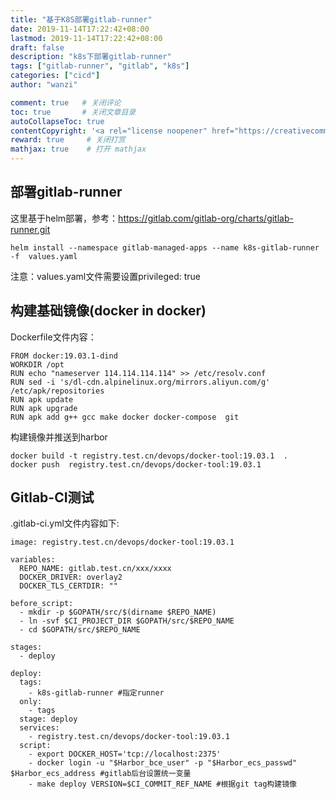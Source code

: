 ```yaml
---
title: "基于K8S部署gitlab-runner"
date: 2019-11-14T17:22:42+08:00
lastmod: 2019-11-14T17:22:42+08:00
draft: false
description: "k8s下部署gitlab-runner"
tags: ["gitlab-runner", "gitlab", "k8s"]
categories: ["cicd"]
author: "wanzi"

comment: true   # 关闭评论
toc: true       # 关闭文章目录
autoCollapseToc: true
contentCopyright: '<a rel="license noopener" href="https://creativecommons.org/licenses/by-nc-nd/4.0/" target="_blank">CC BY-NC-ND 4.0</a>'
reward: true     # 关闭打赏
mathjax: true    # 打开 mathjax
---
```


## 部署gitlab-runner

这里基于helm部署，参考：https://gitlab.com/gitlab-org/charts/gitlab-runner.git

```
helm install --namespace gitlab-managed-apps --name k8s-gitlab-runner -f  values.yaml 
```
注意：values.yaml文件需要设置privileged: true

## 构建基础镜像(docker in docker)

Dockerfile文件内容：
```
FROM docker:19.03.1-dind
WORKDIR /opt
RUN echo "nameserver 114.114.114.114" >> /etc/resolv.conf
RUN sed -i 's/dl-cdn.alpinelinux.org/mirrors.aliyun.com/g' /etc/apk/repositories
RUN apk update
RUN apk upgrade
RUN apk add g++ gcc make docker docker-compose  git
```
构建镜像并推送到harbor
```
docker build -t registry.test.cn/devops/docker-tool:19.03.1  .
docker push  registry.test.cn/devops/docker-tool:19.03.1
```

## Gitlab-CI测试

.gitlab-ci.yml文件内容如下:
```
image: registry.test.cn/devops/docker-tool:19.03.1

variables:
  REPO_NAME: gitlab.test.cn/xxx/xxxx
  DOCKER_DRIVER: overlay2
  DOCKER_TLS_CERTDIR: ""
  
before_script:
  - mkdir -p $GOPATH/src/$(dirname $REPO_NAME)
  - ln -svf $CI_PROJECT_DIR $GOPATH/src/$REPO_NAME
  - cd $GOPATH/src/$REPO_NAME

stages:
  - deploy

deploy:
  tags:
    - k8s-gitlab-runner #指定runner
  only:
    - tags
  stage: deploy
  services:
    - registry.test.cn/devops/docker-tool:19.03.1
  script:
    - export DOCKER_HOST='tcp://localhost:2375'
    - docker login -u "$Harbor_bce_user" -p "$Harbor_ecs_passwd" $Harbor_ecs_address #gitlab后台设置统一变量
    - make deploy VERSION=$CI_COMMIT_REF_NAME #根据git tag构建镜像
```
